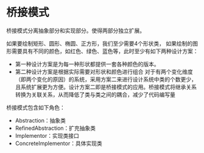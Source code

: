 # 桥接模式
桥接模式分离抽象部分和实现部分。使得两部分独立扩展。

如果要绘制矩形、圆形、椭圆、正方形，我们至少需要4个形状类，
如果绘制的图形需要具有不同的颜色，如红色、绿色、蓝色等，此时至少有如下两种设计方案：
* 第一种设计方案是为每一种形状都提供一套各种颜色的版本。
* 第二种设计方案是根据实际需要对形状和颜色进行组合
对于有两个变化维度（即两个变化的原因）的系统，采用方案二来进行设计系统中类的个数更少，且系统扩展更为方便。设计方案二即是桥接模式的应用。桥接模式将继承关系转换为关联关系，从而降低了类与类之间的耦合，减少了代码编写量

桥接模式包含如下角色：
* Abstraction：抽象类
* RefinedAbstraction：扩充抽象类
* Implementor：实现类接口
* ConcreteImplementor：具体实现类